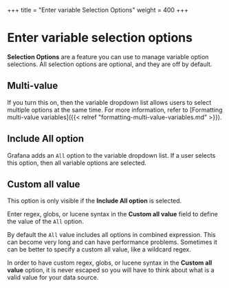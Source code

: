 +++
title = "Enter variable Selection Options"
weight = 400
+++

# Enter variable selection options

**Selection Options** are a feature you can use to manage variable option selections. All selection options are optional, and they are off by default.

## Multi-value

If you turn this on, then the variable dropdown list allows users to select multiple options at the same time. For more information, refer to [Formatting multi-value variables]({{< relref "formatting-multi-value-variables.md" >}}).

## Include All option

Grafana adds an `All` option to the variable dropdown list. If a user selects this option, then all variable options are selected.

## Custom all value

This option is only visible if the **Include All option** is selected.

Enter regex, globs, or lucene syntax in the **Custom all value** field to define the value of the `All` option.

By default the `All` value includes all options in combined expression. This can become very long and can have performance problems. Sometimes it can be better to specify a custom all value, like a wildcard regex.

In order to have custom regex, globs, or lucene syntax in the **Custom all value** option, it is never escaped so you will have to think about what is a valid value for your data source.
